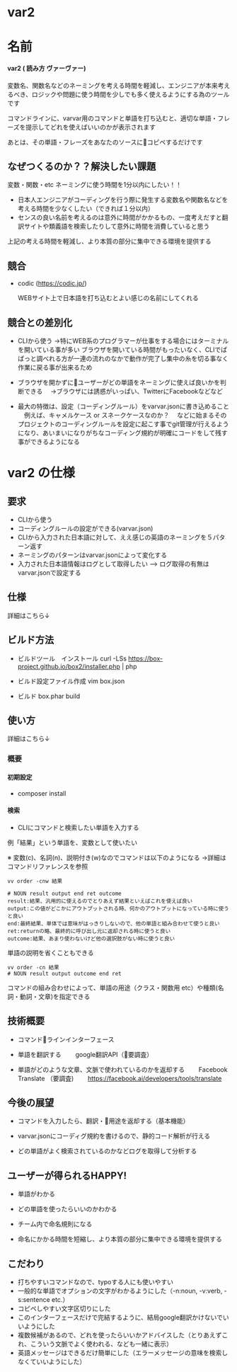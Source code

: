var2
====

# 名前
#### var2 ( 読み方 ヴァーヴァー) 

変数名、関数名などのネーミングを考える時間を軽減し、エンジニアが本来考えるべき、ロジックや問題に使う時間を少しでも多く使えるようにする為のツールです

コマンドラインに、varvar用のコマンドと単語を打ち込むと、適切な単語・フレーズを提示してどれを使えばいいのかが表示されます

あとは、その単語・フレーズをあなたのソースにコピペするだけです


## なぜつくるのか？？解決したい課題

変数・関数・etc ネーミングに使う時間を1分以内にしたい！！

 - 日本人エンジニアがコーディングを行う際に発生する変数名や関数名などを考える時間を少なくしたい（できれば１分以内）
- センスの良い名前を考えるのは意外に時間がかかるもの、一度考えだすと翻訳サイトや類義語を検索したりして意外に時間を消費していると思う

上記の考える時間を軽減し、より本質の部分に集中できる環境を提供する

## 競合

- codic (https://codic.jp/)

    WEBサイト上で日本語を打ち込むとよい感じの名前にしてくれる


## 競合との差別化

- CLIから使う
  →特にWEB系のプログラマーが仕事をする場合にはターミナルを開いている事が多い
   ブラウザを開いている時間がもったいなく、CLIでぱぱっと調べれる方が一連の流れのなかで動作が完了し集中の糸を切る事なく作業に戻る事が出来るため

- ブラウザを開かずにユーザーがどの単語をネーミングに使えば良いかを判断できる
　→ブラウザには誘惑がいっぱい、TwitterにFacebookなどなど

- 最大の特徴は、設定（コーディングルール）をvarvar.jsonに書き込めること
　例えば、キャメルケース or スネークケースなのか？
　などに始まるそのプロジェクトのコーディングルールを設定に起こす事でgit管理が行えるようになり、あいまいになりがちなコーディング規約が明確にコードをして残す事ができるようになる


# var2 の仕様

## 要求

- CLIから使う
- コーディングルールの設定ができる(varvar.json)
- CLIから入力された日本語に対して、ええ感じの英語のネーミングを５パターン返す
- ネーミングのパターンはvarvar.jsonによって変化する
- 入力された日本語情報はログとして取得したい --> ログ取得の有無はvarvar.jsonで設定する

## 仕様
詳細はこちら↓


## ビルド方法

- ビルドツール　インストール
    curl -LSs https://box-project.github.io/box2/installer.php | php

- ビルド設定ファイル作成
    vim box.json

- ビルド
box.phar build


## 使い方
詳細はこちら↓

### 概要
#### 初期設定
- composer install


#### 検索
- CLIにコマンドと検索したい単語を入力する
 
 例「結果」という単語を、変数として使いたい

※ 変数(c)、名詞(n)、説明付き(w)なのでコマンドは以下のようになる
→詳細はコマンドリファレンスを参照


```
vv order -cnw 結果

# NOUN result output end ret outcome
result:結果、汎用的に使えるのでとりあえず結果といえばこれを使えば良い
output:この値がどこかにアウトプットされる時、何かのアウトプットになっている時に使うと良い
end:最終結果、単体では意味がはっきりしないので、他の単語と組み合わせて使うと良い
ret:returnの略、最終的に呼び出し元に返却される時に使うと良い
outcome:結果、あまり使わないけど他の選択肢がない時に使うと良い
```

単語の説明を省くこともできる
```
vv order -cn 結果
# NOUN result output outcome end ret
```

コマンドの組み合わせによって、単語の用途（クラス・関数用 etc）や種類(名詞・動詞・文章)を指定できる


## 技術概要

- コマンドラインインターフェース

- 単語を翻訳する
　　google翻訳API（要調査）

- 単語がどのような文章、文脈で使われているのかを返却する
　　Facebook Translate （要調査)
　　https://facebook.ai/developers/tools/translate


## 今後の展望
- コマンドを入力したら、翻訳・用途を返却する（基本機能）

- varvar.jsonにコーディグ規約を書けるので、静的コード解析が行える

- どの単語がよく検索されているのかなどログを取得して分析する


## ユーザーが得られるHAPPY!

- 単語がわかる

- どの単語を使ったらいいのかわかる

- チーム内で命名規則になる

- 命名にかかる時間を短縮し、より本質の部分に集中できる環境を提供する


## こだわり
- 打ちやすいコマンドなので、typoする人にも使いやすい
- 一般的な単語でオプションの文字がわかるようにした（-n:noun, -v:verb, -s:sentence etc.）
- コピペしやすい文字区切りにした
- このインターフェースだけで完結するように、結局google翻訳かけないでいいようにした
- 複数候補があるので、どれを使ったらいいかアドバイスした（とりあえずこれ、こういう文脈でよく使われる、なども一緒に表示）
- 英語メッセージはできるだけ簡単にした（エラーメッセージの意味を検索しなくていいようにした）